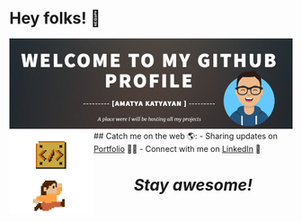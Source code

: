 # Hey folks! 👋
<img src="https://github.com/Amatya27/Amatya27/blob/master/wallpaper.PNG?raw=true">
## Catch me on the web 🌎: <a href="https://github.com/Amatya27"><img align="left" width="150" height="150" src="https://github.com/Amatya27/Amatya27/blob/master/game.gif?raw=true"></a>
- Sharing updates on <a href="https://amatya27.github.io/">Portfolio</a> ✍🏾
- Connect with me on <a href="https://www.linkedin.com/in/amatya-katyayan/">LinkedIn</a> 💼
<h1 align='center'><i>Stay awesome!</i></h1>
